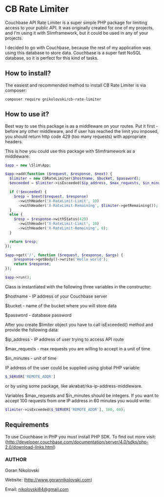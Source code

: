# CB Rate Limiter

Couchbase API Rate Limiter is a super simple PHP package for limiting access to 
your public API. It was originally created for one of my projects, and I'm using
it with Slimframework, but it could be used in any of your projects.

I decided to go with Couchbase, because the rest of my application was using 
this database to store data. Couchbase is a super fast NoSQL database, so it is 
perfect for this kind of tasks.

## How to install?

The easiest and recommended method to install CB Rate Limiter is via composer:

```
composer require gnikolovski/cb-rate-limiter
```

## How to use it?

Best way to use this package is as a middleware on your routes. Put it first -
before any other middleware, and if user has reached the limit you imposed, you
should return http code 429 (too many requests) with appropriate headers.

This is how you could use this package with Slimframework as a middleware:

```php
$app = new \Slim\App;

$app->add(function ($request, $response, $next) {
  $limiter = new CbRateLimiter($hostname, $bucket, $password);
  $exceeded = $limiter->isExceeded($ip_address, $max_requests, $in_minutes);

  if (!$exceeded) {
    $resp = $next($request, $response)
      ->withHeader('X-RateLimit-Limit', 10)
      ->withHeader('X-RateLimit-Remaining', $limiter->getRemaining());
  }
  else {
    $resp = $response->withStatus(429)
      ->withHeader('X-RateLimit-Limit', 10)
      ->withHeader('X-RateLimit-Remaining', 0);
  }

  return $resp;
});

$app->get('/', function ($request, $response, $args) {
	$response->getBody()->write('Hello world');
	return $response;
});

$app->run();
```

Class is instantiated with the following three variables in the constructor:

$hostname - IP address of your Couchbase server

$bucket - name of the bucket where you will store data

$password - database password

After you create $limiter object you have to call isExceeded() method and provide
the following data:

$ip_address - IP address of user trying to access API route

$max_requests - max requests you are willing to accept in a unit of time

$in_minutes - unit of time

IP address of the user could be supplied using global PHP variable:

```php
$_SERVER['REMOTE_ADDR']
```
or by using some package, like akrabat/rka-ip-address-middleware.

Variables $max_requests and $in_minutes should be integers. If you want to accept
100 requests from one IP address in 60 minutes you would write:

```php
$limiter->isExceeded($_SERVER['REMOTE_ADDR'], 100, 60);
```

## Requirements

To use Couchbase in PHP you must install PHP SDK. To find out more visit: (http://developer.couchbase.com/documentation/server/4.0/sdks/php-2.0/download-links.html)

### AUTHOR

Goran Nikolovski

Website: (http://www.gorannikolovski.com)

Email: nikolovski84@gmail.com